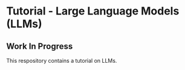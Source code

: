 # Tutorial - Large Language Models (LLMs)
## Work In Progress

This respository contains a tutorial on LLMs.
 
